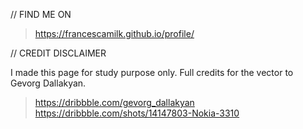 // FIND ME ON
> https://francescamilk.github.io/profile/


// CREDIT DISCLAIMER

I made this page for study purpose only.
Full credits for the vector to Gevorg Dallakyan.

> https://dribbble.com/gevorg_dallakyan
> https://dribbble.com/shots/14147803-Nokia-3310
